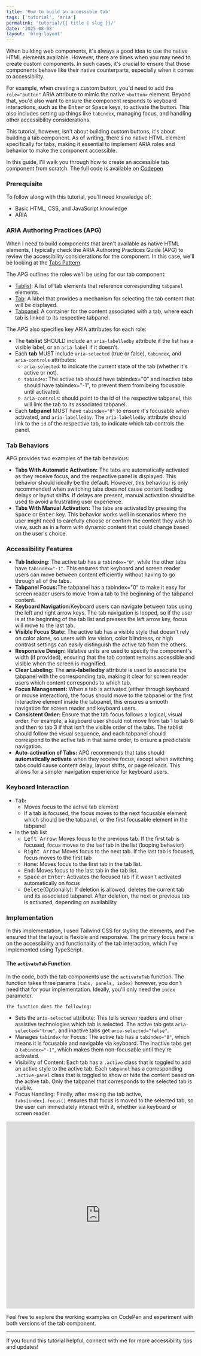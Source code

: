 ```yaml
---
title: 'How to build an accessible tab'
tags: ['tutorial', 'aria']
permalink: 'tutorial/{{ title | slug }}/'
date: '2025-08-08'
layout: 'blog-layout'
---
```


<div class="blog">

  <p>When building web components, it's always a good idea to use the native HTML elements available. However, there are
    times when you may need to create custom components. In such cases, it's crucial to ensure that those components
    behave like their native counterparts, especially when it comes to accessibility.</p>

  <p>For example, when creating a custom button, you'd need to add the <code>role="button"</code> ARIA attribute to
    mimic the native <code>&lt;button&gt;</code> element. Beyond that, you'd also want to ensure the component responds
    to keyboard interactions, such as the <kbd>Enter</kbd> or <kbd>Space</kbd> keys, to activate the button. This also
    includes setting up things like <code>tabindex</code>, managing focus, and handling other accessibility
    considerations.
  </p>

  <p>This tutorial, however, isn't about building custom buttons, it's about building a tab component. As of writing,
    there's no native HTML element specifically for tabs, making it essential to implement ARIA roles and behavior to
    make the component accessible.</p>

  <p>In this guide, I'll walk you through how to create an accessible tab component from scratch. The full
    code is available on <a href="https://codepen.io/leezee/pen/jEbwyWv" target="_blank"
      rel="noopener noreferrer">Codepen</a>
  </p>

  ### Prerequisite
  <p>To follow along with this tutorial, you'll need knowledge of:</p>
  <ul>
    <li>Basic HTML, CSS, and JavaScript knowledge</li>
    <li>ARIA</li>
  </ul>

  ### ARIA Authoring Practices (APG)

  <p>When I need to build components that aren't available as native HTML elements, I typically check the ARIA Authoring
    Practices Guide (APG) to review the accessibility considerations for the component. In this case, we'll be looking
    at the <a href="https://www.w3.org/WAI/ARIA/apg/patterns/tabs/" target="_blank" rel="noopener noreferrer">Tabs
      Pattern</a>.</p>

  <p>The APG outlines the roles we'll be using for our tab component:</p>
  <ul>
    <li><a href="https://w3c.github.io/aria/#tablist" target="_blank" rel="noopener noreferrer">Tablist</a>: A list of
      tab elements that reference corresponding <code>tabpanel</code> elements.</li>
    <li><a href="https://w3c.github.io/aria/#tab" target="_blank" rel="noopener noreferrer">Tab</a>: A label that
      provides a mechanism for selecting the tab content that will be displayed.</li>
    <li><a href="https://w3c.github.io/aria/#tabpanel" target="_blank" rel="noopener noreferrer">Tabpanel</a>: A
      container for the content associated with a tab, where each tab is linked to its respective tabpanel.</li>
  </ul>

  <p>The APG also specifies key ARIA attributes for each role:</p>
  <ul>
    <li>The <strong>tablist</strong> SHOULD include an <code>aria-labelledby</code> attribute if the list has a visible
      label, or an <code>aria-label</code> if it doesn't.</li>
    <li>Each <strong>tab</strong> MUST include <code>aria-selected</code> (true or false), <code>tabindex</code>, and
      <code>aria-controls</code> attributes:
      <ul>
        <li><code>aria-selected</code>: to indicate the current state of the tab (whether it's active or not).</li>
        <li><code>tabindex</code>: The active tab should have tabindex="0" and inactive tabs should have tabindex="-1",
          to prevent them from being focusable until activated.</li>
        <li><code>aria-controls</code>: should point to the id of the respective tabpanel, this will link the tab to its
          associated tabpanel.</li>
      </ul>
    </li>
    <li>Each <strong>tabpanel</strong> MUST have <code>tabindex="0"</code> to ensure it's focusable when activated, and
      <code>aria-labelledby</code>. The <code>aria-labelledby</code> attribute should link to the <code>id</code> of the
      respective tab, to indicate which tab controls the panel.
    </li>
  </ul>

  ### Tab Behaviors
  <p>APG provides two examples of the tab behavious:</p>
  <ul>
    <li><strong>Tabs With Automatic Activation:</strong> The tabs are automatically activated as they receive focus, and
      the respective panel is displayed. This behavior should ideally be the default. However, this behaviour is only
      recommended when switching tabs does not cause content loading delays or layout shifts. If delays are present,
      manual activation should be used to avoid a frustrating user experience.
    </li>
    <li><strong>Tabs With Manual Activation:</strong> The tabs are activated by pressing the <kbd>Space</kbd> or
      <kbd>Enter</kbd> key. This behavior works well in scenarios where the user might need to carefully choose or
      confirm the content they wish to view, such as in a form with dynamic content that could change based on the
      user's choice.
    </li>
  </ul>

  ### Accessibility Features
  <ul>
    <li><strong>Tab Indexing</strong>: The active tab has a <code>tabindex="0"</code>, while the other tabs have
      <code>tabindex="-1"</code>. This ensures that keyboard and screen reader users can move between content
      efficiently without having to go through all of the tabs.
    </li>
    <li><strong>Tabpanel Focus:</strong>The tabpanel has a tabindex="0" to make it easy for screen reader users to move
      from a tab to the beginning of the tabpanel content.</li>
    <li><strong>Keyboard Navigation:</strong>Keyboard users can navigate between tabs using the left and right arrow
      keys. The tab navigation is looped, so if the user is at the beginning of the tab list and presses the left arrow
      key, focus will move to the last tab.
    </li>
    <li><strong>Visible Focus State:</strong> The active tab has a visible style that doesn't rely on color alone, so
      users with low vision, color blindness, or high contrast settings can easily distinguish the active tab from the
      others.</li>
    <li><strong>Responsive Design:</strong> Relative units are used to specify the component's width (if provided),
      ensuring that the tab content remains accessible and visible when the screen is magnified.</li>
    <li><strong>Clear Labeling:</strong> The <strong>aria-labelledby</strong> attribute is used to associate the
      tabpanel with the corresponding tab, making it clear for screen reader users which content corresponds to which
      tab.</li>
    <li><strong>Focus Management:</strong> When a tab is activated (either through keyboard or mouse interaction), the
      focus should move to the tabpanel or the first interactive element inside the tabpanel, this ensures a smooth
      navigation for screen reader and keyboard users.</li>
    <li><strong>Consistent Order:</strong> Ensure that the tab focus follows a logical, visual order. For example, a
      keyboard user should not move from tab 1 to tab 6 and then to tab 3 if that isn't the visible order of the tabs.
      The tablist should follow the visual sequence, and each tabpanel should correspond to the active tab in that same
      order, to ensure a predictable navigation.
    </li>
    <li><strong>Auto-activation of Tabs:</strong> APG recommends that tabs should <strong>automatically
        activate</strong> when they receive focus, except when switching tabs could cause content delay, layout shifts,
      or page reloads. This allows for a simpler navigation experience for keyboard users.</li>
  </ul>

  ### Keyboard Interaction
  <ul>
    <li><kbd>Tab</kbd>:
      <ul>
        <li>Moves focus to the active tab element</li>
        <li>If a tab is focused, the focus moves to the next focusable element which should be the tabpanel, or the
          first focusable element in the tabpanel</li>
      </ul>
    </li>
    <li>In the tab list
      <ul>
        <li><kbd>Left Arrow</kbd>: Moves focus to the previous tab. If the first tab is focused, focus moves to the last
          tab in the list (looping behavior)</li>
        <li><kbd>Right Arrow</kbd>: Moves focus to the next tab. If the last tab is focused, focus moves to the first
          tab</li>
        <li><kbd>Home</kbd>: Moves focus to the first tab in the tab list.</li>
        <li><kbd>End</kbd>: Moves focus to the last tab in the tab list.</li>
        <li><kbd>Space</kbd> or <kbd>Enter</kbd>: Activates the focused tab if it wasn't activated automatically on
          focus</li>
        <li><kbd>Delete</kbd>(Optionally): If deletion is allowed, deletes the current tab and its associated tabpanel.
          After deletion, the next or previous tab is activated, depending on availability</li>
      </ul>
    </li>
  </ul>

  ### Implementation
  <p>In this implementation, I used Tailwind CSS for styling the elements, and I've ensured that the layout is flexible
    and responsive. The primary focus here is on the accessibility and functionality of the tab interaction, which I've
    implemented using TypeScript.</p>

  <h4>The <code>activateTab</code> Function</h4>
  <p>In the code, both the tab components use the <code>activateTab</code> function. The function takes three params
    <code>(tabs, panels, index)</code> however, you don't need that for your implementation. Ideally, you'll only need
    the <code>index</code> parameter.

    The function does the following:
  </p>
  <ul>
    <li>Sets the <code>aria-selected</code> attribute: This tells screen readers and other assistive technologies which
      tab is selected. The active tab gets <code>aria-selected="true"</code>, and inactive tabs get
      <code>aria-selected="false"</code>.
    </li>
    <li>Manages <code>tabindex</code> for Focus: The active tab has a <code>tabindex="0"</code>, which means it is
      focusable and navigable via keyboard. The inactive tabs get a <code>tabindex="-1"</code>, which makes them
      non-focusable until they're activated.</li>
    <li>Visibility of Content: Each tab has a <code>.active</code> class that is toggled to add an active style to the
      active tab. Each <code>tabpanel</code> has a corresponding <code>.active-panel</code> class that is toggled to
      show or hide the content based on the active tab. Only the tabpanel that corresponds to the selected tab is
      visible.</li>
    <li>Focus Handling: Finally, after making the tab active, <code>tabs[index].focus()</code> ensures that focus is
      moved to the selected tab, so the user can immediately interact with it, whether via keyboard or screen reader.
    </li>
  </ul>
  </p>

  <iframe height="500" style="width: 100%;" scrolling="no" title="Accessible Tab Panel"
    src="https://codepen.io/leezee/embed/jEbwyWv?default-tab=js%2Cresult&editable=true" frameborder="no" loading="lazy"
    allowtransparency="true" allowfullscreen="true">
    See the Pen <a href="https://codepen.io/leezee/pen/jEbwyWv"> Accessible Tab Panel</a> by Elizabeth (<a
      href="https://codepen.io/leezee">@leezee</a>) on <a href="https://codepen.io">CodePen</a>.
  </iframe>

  <p>Feel free to explore the working examples on CodePen and experiment with both versions of the tab component.</p>

  <hr>
  <p>If you found this tutorial helpful, connect with me for more accessibility tips and updates!</p>
</div>